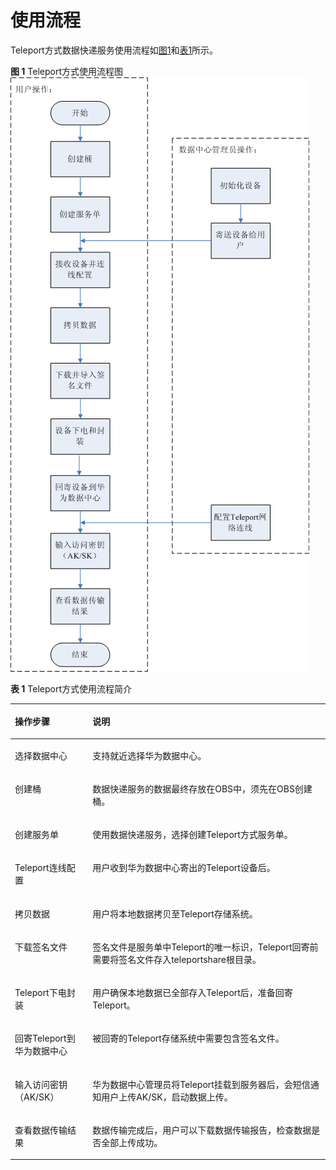 # 使用流程<a name="ZH-CN_TOPIC_0102348052"></a>

Teleport方式数据快递服务使用流程如[图1](#fig19847027133410)和[表1](#tab01)所示。

**图 1**  Teleport方式使用流程图<a name="fig19847027133410"></a>  
![](figures/Teleport方式使用流程图.png "Teleport方式使用流程图")

**表 1**  Teleport方式使用流程简介

<a name="tab01"></a>
<table><thead align="left"><tr id="row55845053"><th class="cellrowborder" valign="top" width="24.64%" id="mcps1.2.3.1.1"><p id="p27155410"><a name="p27155410"></a><a name="p27155410"></a>操作步骤</p>
</th>
<th class="cellrowborder" valign="top" width="75.36%" id="mcps1.2.3.1.2"><p id="p52104579"><a name="p52104579"></a><a name="p52104579"></a>说明</p>
</th>
</tr>
</thead>
<tbody><tr id="row3453113163619"><td class="cellrowborder" valign="top" width="24.64%" headers="mcps1.2.3.1.1 "><p id="p1845453117360"><a name="p1845453117360"></a><a name="p1845453117360"></a>选择数据中心</p>
</td>
<td class="cellrowborder" valign="top" width="75.36%" headers="mcps1.2.3.1.2 "><p id="p24541431193613"><a name="p24541431193613"></a><a name="p24541431193613"></a>支持就近选择华为数据中心。</p>
</td>
</tr>
<tr id="row1295415177240"><td class="cellrowborder" valign="top" width="24.64%" headers="mcps1.2.3.1.1 "><p id="p1295515175242"><a name="p1295515175242"></a><a name="p1295515175242"></a>创建桶</p>
</td>
<td class="cellrowborder" valign="top" width="75.36%" headers="mcps1.2.3.1.2 "><p id="p20956171713240"><a name="p20956171713240"></a><a name="p20956171713240"></a>数据快递服务的数据最终存放在OBS中，须先在OBS创建桶。</p>
</td>
</tr>
<tr id="row59721402"><td class="cellrowborder" valign="top" width="24.64%" headers="mcps1.2.3.1.1 "><p id="p5595356"><a name="p5595356"></a><a name="p5595356"></a>创建服务单</p>
</td>
<td class="cellrowborder" valign="top" width="75.36%" headers="mcps1.2.3.1.2 "><p id="p50570707"><a name="p50570707"></a><a name="p50570707"></a>使用数据快递服务，选择创建Teleport方式服务单。</p>
</td>
</tr>
<tr id="row52483186"><td class="cellrowborder" valign="top" width="24.64%" headers="mcps1.2.3.1.1 "><p id="p23279683"><a name="p23279683"></a><a name="p23279683"></a>Teleport连线配置</p>
</td>
<td class="cellrowborder" valign="top" width="75.36%" headers="mcps1.2.3.1.2 "><p id="p59455556"><a name="p59455556"></a><a name="p59455556"></a>用户收到华为数据中心寄出的Teleport设备后。</p>
</td>
</tr>
<tr id="row64345914310"><td class="cellrowborder" valign="top" width="24.64%" headers="mcps1.2.3.1.1 "><p id="p1711645419"><a name="p1711645419"></a><a name="p1711645419"></a>拷贝数据</p>
</td>
<td class="cellrowborder" valign="top" width="75.36%" headers="mcps1.2.3.1.2 "><p id="p112184240"><a name="p112184240"></a><a name="p112184240"></a>用户将本地数据拷贝至Teleport存储系统。</p>
</td>
</tr>
<tr id="row65337958"><td class="cellrowborder" valign="top" width="24.64%" headers="mcps1.2.3.1.1 "><p id="p57883273"><a name="p57883273"></a><a name="p57883273"></a>下载签名文件</p>
</td>
<td class="cellrowborder" valign="top" width="75.36%" headers="mcps1.2.3.1.2 "><p id="p58033516"><a name="p58033516"></a><a name="p58033516"></a>签名文件是服务单中Teleport的唯一标识，Teleport回寄前需要将签名文件存入teleportshare根目录。</p>
</td>
</tr>
<tr id="row9488102014167"><td class="cellrowborder" valign="top" width="24.64%" headers="mcps1.2.3.1.1 "><p id="p104891620181615"><a name="p104891620181615"></a><a name="p104891620181615"></a>Teleport下电封装</p>
</td>
<td class="cellrowborder" valign="top" width="75.36%" headers="mcps1.2.3.1.2 "><p id="p8489162041611"><a name="p8489162041611"></a><a name="p8489162041611"></a>用户确保本地数据已全部存入Teleport后，准备回寄Teleport。</p>
</td>
</tr>
<tr id="row52539597"><td class="cellrowborder" valign="top" width="24.64%" headers="mcps1.2.3.1.1 "><p id="p27848947"><a name="p27848947"></a><a name="p27848947"></a>回寄Teleport到华为数据中心</p>
</td>
<td class="cellrowborder" valign="top" width="75.36%" headers="mcps1.2.3.1.2 "><p id="p41172271"><a name="p41172271"></a><a name="p41172271"></a>被回寄的Teleport存储系统中需要包含签名文件。</p>
</td>
</tr>
<tr id="row35006119"><td class="cellrowborder" valign="top" width="24.64%" headers="mcps1.2.3.1.1 "><p id="p16923420"><a name="p16923420"></a><a name="p16923420"></a>输入访问密钥（AK/SK）</p>
</td>
<td class="cellrowborder" valign="top" width="75.36%" headers="mcps1.2.3.1.2 "><p id="p28619802"><a name="p28619802"></a><a name="p28619802"></a>华为数据中心管理员将Teleport挂载到服务器后，会短信通知用户上传AK/SK，启动数据上传。</p>
</td>
</tr>
<tr id="row56251627"><td class="cellrowborder" valign="top" width="24.64%" headers="mcps1.2.3.1.1 "><p id="p60087944"><a name="p60087944"></a><a name="p60087944"></a>查看数据传输结果</p>
</td>
<td class="cellrowborder" valign="top" width="75.36%" headers="mcps1.2.3.1.2 "><p id="p35285314"><a name="p35285314"></a><a name="p35285314"></a>数据传输完成后，用户可以下载数据传输报告，检查数据是否全部上传成功。</p>
</td>
</tr>
</tbody>
</table>


